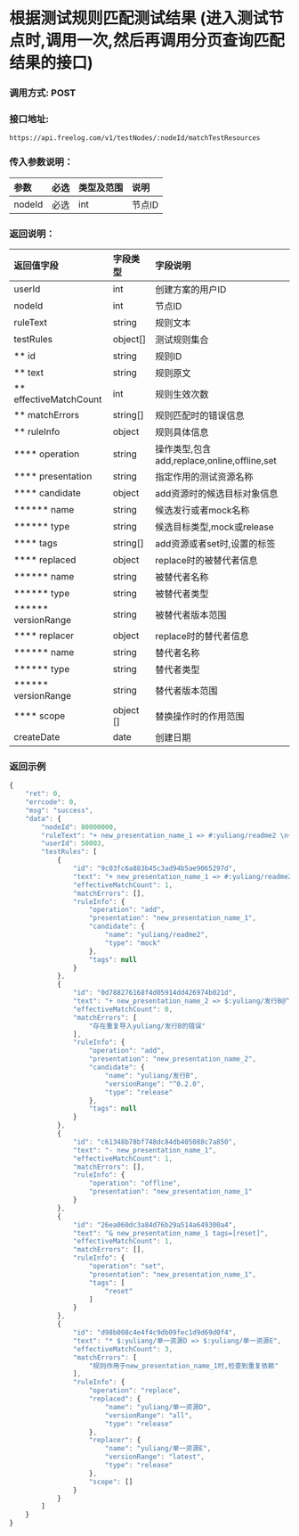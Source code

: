 # 根据测试规则匹配测试结果 (进入测试节点时,调用一次,然后再调用分页查询匹配结果的接口)

### 调用方式: POST

### 接口地址:

```
https://api.freelog.com/v1/testNodes/:nodeId/matchTestResources
```

### 传入参数说明：

| 参数 | 必选 | 类型及范围 | 说明 |
| :--- | :--- | :--- | :--- |
| nodeId | 必选 | int | 节点ID |


### 返回说明：

| 返回值字段 | 字段类型 | 字段说明 |
| :--- | :--- | :--- |
| userId | int| 创建方案的用户ID |
| nodeId | int| 节点ID |
| ruleText|string|规则文本|
| testRules| object[]| 测试规则集合|
| ** id | string | 规则ID |
| ** text | string | 规则原文 |
| ** effectiveMatchCount | int | 规则生效次数 |
| ** matchErrors | string[] | 规则匹配时的错误信息 |
| ** ruleInfo | object | 规则具体信息 |
| **** operation | string | 操作类型,包含add,replace,online,offline,set|
| **** presentation | string | 指定作用的测试资源名称|
| **** candidate | object | add资源时的候选目标对象信息 |
| ****** name | string | 候选发行或者mock名称 |
| ****** type | string | 候选目标类型,mock或release |
| **** tags | string[] | add资源或者set时,设置的标签 |
| **** replaced | object | replace时的被替代者信息  |
| ****** name | string | 被替代者名称 |
| ****** type | string | 被替代者类型 |
| ****** versionRange | string | 被替代者版本范围 |
| **** replacer | object | replace时的替代者信息  |
| ****** name | string | 替代者名称 |
| ****** type | string | 替代者类型 |
| ****** versionRange | string | 替代者版本范围 |
| **** scope | object [] | 替换操作时的作用范围 |
| createDate| date|创建日期|


### 返回示例

```js
{
    "ret": 0,
    "errcode": 0,
    "msg": "success",
    "data": {
        "nodeId": 80000000,
        "ruleText": "+ new_presentation_name_1 => #:yuliang/readme2 \n+ new_presentation_name_2 => $:yuliang/发行B@^0.2.0 \n- new_presentation_name_1 \n& new_presentation_name_1 tags=[reset] \n* $:yuliang/单一资源D => $:yuliang/单一资源E",
        "userId": 50003,
        "testRules": [
            {
                "id": "9c03fc6a883b45c3ad94b5ae9065297d",
                "text": "+ new_presentation_name_1 => #:yuliang/readme2",
                "effectiveMatchCount": 1,
                "matchErrors": [],
                "ruleInfo": {
                    "operation": "add",
                    "presentation": "new_presentation_name_1",
                    "candidate": {
                        "name": "yuliang/readme2",
                        "type": "mock"
                    },
                    "tags": null
                }
            },
            {
                "id": "0d788276168f4d05914dd426974b021d",
                "text": "+ new_presentation_name_2 => $:yuliang/发行B@^0.2.0",
                "effectiveMatchCount": 0,
                "matchErrors": [
                    "存在重复导入yuliang/发行B的错误"
                ],
                "ruleInfo": {
                    "operation": "add",
                    "presentation": "new_presentation_name_2",
                    "candidate": {
                        "name": "yuliang/发行B",
                        "versionRange": "^0.2.0",
                        "type": "release"
                    },
                    "tags": null
                }
            },
            {
                "id": "c61348b78bf748dc84db405088c7a850",
                "text": "- new_presentation_name_1",
                "effectiveMatchCount": 1,
                "matchErrors": [],
                "ruleInfo": {
                    "operation": "offline",
                    "presentation": "new_presentation_name_1"
                }
            },
            {
                "id": "26ea060dc3a84d76b29a514a649300a4",
                "text": "& new_presentation_name_1 tags=[reset]",
                "effectiveMatchCount": 1,
                "matchErrors": [],
                "ruleInfo": {
                    "operation": "set",
                    "presentation": "new_presentation_name_1",
                    "tags": [
                        "reset"
                    ]
                }
            },
            {
                "id": "d98b008c4e4f4c9db09fec1d9d69d0f4",
                "text": "* $:yuliang/单一资源D => $:yuliang/单一资源E",
                "effectiveMatchCount": 3,
                "matchErrors": [
                    "规则作用于new_presentation_name_1时,检查到重复依赖"
                ],
                "ruleInfo": {
                    "operation": "replace",
                    "replaced": {
                        "name": "yuliang/单一资源D",
                        "versionRange": "all",
                        "type": "release"
                    },
                    "replacer": {
                        "name": "yuliang/单一资源E",
                        "versionRange": "latest",
                        "type": "release"
                    },
                    "scope": []
                }
            }
        ]
    }
}
```